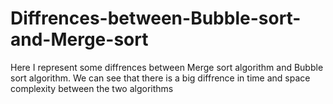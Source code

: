 # Diffrences-between-Bubble-sort-and-Merge-sort
Here I represent some diffrences between Merge sort algorithm and Bubble sort algorithm. We can see that there is a big diffrence in time and space complexity between the two algorithms
